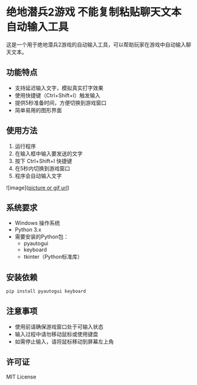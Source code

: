 # 绝地潜兵2游戏 不能复制粘贴聊天文本 自动输入工具

这是一个用于绝地潜兵2游戏的自动输入工具，可以帮助玩家在游戏中自动输入聊天文本。

## 功能特点

- 支持延迟输入文字，模拟真实打字效果
- 使用快捷键（Ctrl+Shift+I）触发输入
- 提供5秒准备时间，方便切换到游戏窗口
- 简单易用的图形界面

## 使用方法

1. 运行程序
2. 在输入框中输入要发送的文字
3. 按下 Ctrl+Shift+I 快捷键
4. 在5秒内切换到游戏窗口
5. 程序会自动输入文字

![image]([picture or gif url](https://private-user-images.githubusercontent.com/204161451/424892222-4de8dae1-9a82-4579-a6a3-e0bb0d0e122a.png?jwt=eyJhbGciOiJIUzI1NiIsInR5cCI6IkpXVCJ9.eyJpc3MiOiJnaXRodWIuY29tIiwiYXVkIjoicmF3LmdpdGh1YnVzZXJjb250ZW50LmNvbSIsImtleSI6ImtleTUiLCJleHAiOjE3NDI0NjM2MDQsIm5iZiI6MTc0MjQ2MzMwNCwicGF0aCI6Ii8yMDQxNjE0NTEvNDI0ODkyMjIyLTRkZThkYWUxLTlhODItNDU3OS1hNmEzLWUwYmIwZDBlMTIyYS5wbmc_WC1BbXotQWxnb3JpdGhtPUFXUzQtSE1BQy1TSEEyNTYmWC1BbXotQ3JlZGVudGlhbD1BS0lBVkNPRFlMU0E1M1BRSzRaQSUyRjIwMjUwMzIwJTJGdXMtZWFzdC0xJTJGczMlMkZhd3M0X3JlcXVlc3QmWC1BbXotRGF0ZT0yMDI1MDMyMFQwOTM1MDRaJlgtQW16LUV4cGlyZXM9MzAwJlgtQW16LVNpZ25hdHVyZT1lZWExMTgwOWUyODcwOWJhYWMzYmQ5ZGZjMDNjOGYwZTVhNjYwNWU2ODY2NDRjODk2NTk3MTY3NzI0MzQyOGVlJlgtQW16LVNpZ25lZEhlYWRlcnM9aG9zdCJ9.n_fZ59nYDFGi96-jp4MYNHdwolzUboSZ9P3l3lZsH5s))

## 系统要求

- Windows 操作系统
- Python 3.x
- 需要安装的Python包：
  - pyautogui
  - keyboard
  - tkinter（Python标准库）

## 安装依赖

```bash
pip install pyautogui keyboard
```

## 注意事项

- 使用前请确保游戏窗口处于可输入状态
- 输入过程中请勿移动鼠标或使用键盘
- 如需停止输入，请将鼠标移动到屏幕左上角

## 许可证

MIT License 
